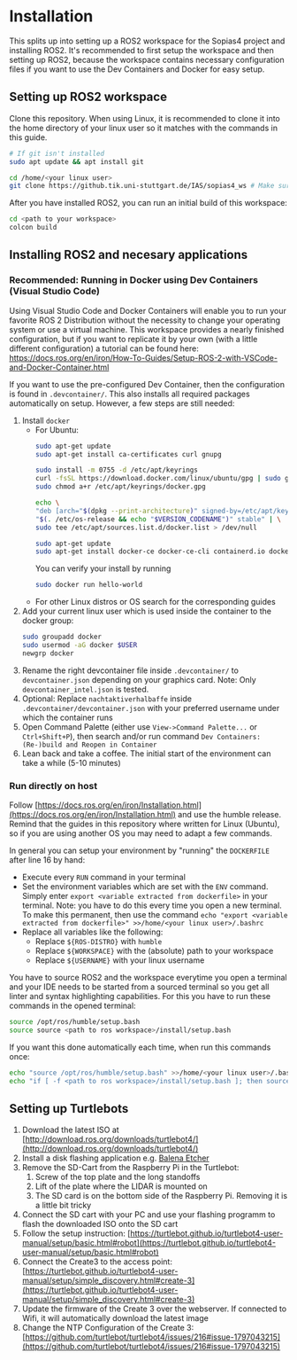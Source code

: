 # Installation
This splits up into setting up a ROS2 workspace for the Sopias4 project and installing ROS2. It's recommended to first setup the workspace and then setting up ROS2, because the workspace contains necessary configuration files if you want to use the Dev Containers and Docker for easy setup. 

## Setting up ROS2 workspace
Clone this repository. When using Linux, it is recommended to clone it into the home directory of your linux user so it matches with the commands in this guide.
```Bash
# If git isn't installed
sudo apt update && apt install git

cd /home/<your linux user>
git clone https://github.tik.uni-stuttgart.de/IAS/sopias4_ws # Make sure the URL is right, can vary 
```
After you have installed ROS2, you can run an initial build of this workspace:
```Bash
cd <path to your workspace>
colcon build
```

## Installing ROS2 and necesary applications 
### Recommended: Running in Docker using Dev Containers (Visual Studio Code)
Using Visual Studio Code and Docker Containers will enable you to run your favorite ROS 2 Distribution without the necessity to change your operating system or use a virtual machine. This workspace provides a nearly finished configuration, but if you want to replicate it by your own (with a little different configuration) a tutorial can be found here: https://docs.ros.org/en/iron/How-To-Guides/Setup-ROS-2-with-VSCode-and-Docker-Container.html

If you want to use the pre-configured Dev Container, then the configuration is found in `.devcontainer/`. This also installs all required packages automatically on setup. However, a few steps are still needed:
1. Install `docker`   
    - For Ubuntu:
        ```Bash
        sudo apt-get update
        sudo apt-get install ca-certificates curl gnupg

        sudo install -m 0755 -d /etc/apt/keyrings
        curl -fsSL https://download.docker.com/linux/ubuntu/gpg | sudo gpg --dearmor -o /etc/apt/keyrings/docker.gpg
        sudo chmod a+r /etc/apt/keyrings/docker.gpg

        echo \
        "deb [arch="$(dpkg --print-architecture)" signed-by=/etc/apt/keyrings/docker.gpg] https://download.docker.com/linux/ubuntu \
        "$(. /etc/os-release && echo "$VERSION_CODENAME")" stable" | \
        sudo tee /etc/apt/sources.list.d/docker.list > /dev/null

        sudo apt-get update
        sudo apt-get install docker-ce docker-ce-cli containerd.io docker-buildx-plugin docker-compose-plugin
        ```
        You can verify your install by running
        ```bash
        sudo docker run hello-world
        ```
    - For other Linux distros or OS search for the corresponding guides
2. Add your current linux user which is used inside the container to the docker group:
    ```bash
    sudo groupadd docker
    sudo usermod -aG docker $USER
    newgrp docker
    ```
3. Rename the right devcontainer file inside `.devcontainer/` to `devcontainer.json` depending on your graphics card. Note: Only `devcontainer_intel.json` is tested.
4. Optional: Replace `nachtaktiverhalbaffe` inside `.devcontainer/devcontainer.json` with your preferred username under which the container runs
5. Open Command Palette (either use `View->Command Palette...` or `Ctrl+Shift+P`), then search and/or run command `Dev Containers: (Re-)build and Reopen in Container`
6. Lean back and take a coffee. The initial start of the environment can take a while (5-10 minutes)

### Run directly on host
Follow [https://docs.ros.org/en/iron/Installation.html](https://docs.ros.org/en/iron/Installation.html) and use the humble release. Remind that the guides in this repository where written for Linux (Ubuntu), so if you are using another OS you may need to adapt a few commands.

In general you can setup your environment by "running" the `DOCKERFILE`  after line 16 by hand:
- Execute every `RUN` command in your terminal
- Set the environment variables which are set with the `ENV` command. Simply enter `export <variable extracted from dockerfile>` in your terminal. Note: you have to do this every time you open a new terminal. To make this permanent, then use the command `echo "export <variable extracted from dockerfile>" >>/home/<your linux user>/.bashrc`
- Replace all variables like the following:
  - Replace `${ROS-DISTRO}` with `humble`
  - Replace `${WORKSPACE}` with the (absolute) path to your workspace
  - Replace `${USERNAME}` with your linux username

 You have to source ROS2 and the workspace everytime you open a terminal and your IDE needs to be started from a sourced terminal so you get all linter and syntax highlighting capabilities. For this you have to run these commands in the opened terminal:
```bash
source /opt/ros/humble/setup.bash
source source <path to ros workspace>/install/setup.bash
```
If you want this done automatically each time, when run this commands once:
```bash
echo "source /opt/ros/humble/setup.bash" >>/home/<your linux user>/.bashrc
echo "if [ -f <path to ros workspace>/install/setup.bash ]; then source <path to ros workspace>/install/setup.bash; fi" >> /home/<your linux user>/.bashrc
```

## Setting up Turtlebots
1. Download the latest ISO at [http://download.ros.org/downloads/turtlebot4/](http://download.ros.org/downloads/turtlebot4/)
2. Install a disk flashing application e.g. [Balena Etcher](https://etcher.balena.io)
3. Remove the SD-Cart from the Raspberry Pi in the Turtlebot:
   1. Screw of the top plate and the long standoffs
   2. Lift of the plate where the LIDAR is mounted on
   3. The SD card is on the bottom side of the Raspberry Pi. Removing it is a little bit tricky
4. Connect the SD cart with your PC and use your flashing programm to flash the downloaded ISO onto the SD cart
5. Follow the setup instruction: [https://turtlebot.github.io/turtlebot4-user-manual/setup/basic.html#robot](https://turtlebot.github.io/turtlebot4-user-manual/setup/basic.html#robot)
6. Connect the Create3 to the access point: [https://turtlebot.github.io/turtlebot4-user-manual/setup/simple_discovery.html#create-3](https://turtlebot.github.io/turtlebot4-user-manual/setup/simple_discovery.html#create-3)
7. Update the firmware of the Create 3 over the webserver. If connected to Wifi, it will automatically download the latest image
8. Change the NTP Configuration of the Create 3: [https://github.com/turtlebot/turtlebot4/issues/216#issue-1797043215](https://github.com/turtlebot/turtlebot4/issues/216#issue-1797043215)